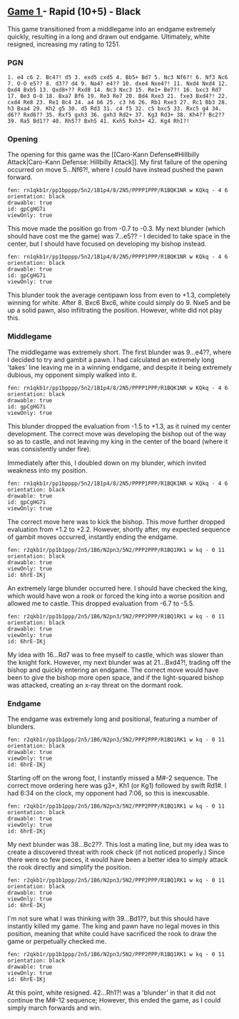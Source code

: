 ## [Game 1 ](https://lichess.org/5DgeapHv) - Rapid (10+5) - Black

This game transitioned from a middlegame into an endgame extremely quickly, resulting in a long and drawn out endgame. Ultimately, white resigned, increasing my rating to 1251.

### PGN

```
1. e4 c6 2. Bc4?! d5 3. exd5 cxd5 4. Bb5+ Bd7 5. Nc3 Nf6?! 6. Nf3 Nc6 7. O-O e5?? 8. d3?? d4 9. Na4? e4?? 10. dxe4 Nxe4?! 11. Nxd4 Nxd4 12. Qxd4 Bxb5 13. Qxd8+?? Rxd8 14. Nc3 Nxc3 15. Re1+ Be7?! 16. bxc3 Rd7 17. Be3 O-O 18. Bxa7 Bf6 19. Re3 Re7 20. Bd4 Rxe3 21. fxe3 Bxd4?! 22. cxd4 Re8 23. Re1 Bc4 24. a4 b6 25. c3 h6 26. Rb1 Rxe3 27. Rc1 Bb3 28. h3 Bxa4 29. Kh2 g5 30. d5 Rd3 31. c4 f5 32. c5 bxc5 33. Rxc5 g4 34. d6?? Rxd6?? 35. Rxf5 gxh3 36. gxh3 Rd2+ 37. Kg3 Rd3+ 38. Kh4?? Bc2?? 39. Ra5 Bd1?? 40. Rh5?? Bxh5 41. Kxh5 Rxh3+ 42. Kg4 Rh1?! 
```

### Opening

The opening for this game was the [[Caro-Kann Defense#Hillbilly Attack|Caro-Kann Defense: Hillbilly Attack]]. My first failure of the opening occurred on move 5...Nf6?!, where I could have instead pushed the pawn forward.

```chesser
fen: rn1qkb1r/pp1bpppp/5n2/1B1p4/8/2N5/PPPP1PPP/R1BQK1NR w KQkq - 4 6
orientation: black
drawable: true
id: gpCgHG7i
viewOnly: true
```

This move made the position go from -0.7 to -0.3. My next blunder (which should have cost me the game) was 7...e5?? - I decided to take space in the center, but I should have focused on developing my bishop instead.

```chesser
fen: rn1qkb1r/pp1bpppp/5n2/1B1p4/8/2N5/PPPP1PPP/R1BQK1NR w KQkq - 4 6
orientation: black
drawable: true
id: gpCgHG7i
viewOnly: true
```

This blunder took the average centipawn loss from even to +1.3, completely winning for white. After 8. Bxc6 Bxc6, white could simply do 9. Nxe5 and be up a solid pawn, also infiltrating the position. However, white did not play this.

### Middlegame

The middlegame was extremely short. The first blunder was 9...e4??, where I decided to try and gambit a pawn. I had calculated an extremely long 'takes' line leaving me in a winning endgame, and despite it being extremely dubious, my opponent simply walked into it.

```chesser
fen: rn1qkb1r/pp1bpppp/5n2/1B1p4/8/2N5/PPPP1PPP/R1BQK1NR w KQkq - 4 6
orientation: black
drawable: true
id: gpCgHG7i
viewOnly: true
```

This blunder dropped the evaluation from -1.5 to +1.3, as it ruined my center development. The correct move was developing the bishop out of the way so as to castle, and not leaving my king in the center of the board (where it was consistently under fire).

Immediately after this, I doubled down on my blunder, which invited weakness into my position.

```chesser
fen: rn1qkb1r/pp1bpppp/5n2/1B1p4/8/2N5/PPPP1PPP/R1BQK1NR w KQkq - 4 6
orientation: black
drawable: true
id: gpCgHG7i
viewOnly: true
```

The correct move here was to kick the bishop. This move further dropped evaluation from +1.2 to +2.2. However, shortly after, my expected sequence of gambit moves occurred, instantly ending the endgame.

```chesser
fen: r2qkb1r/pp1b1ppp/2n5/1B6/N2pn3/5N2/PPP2PPP/R1BQ1RK1 w kq - 0 11
orientation: black
drawable: true
viewOnly: true
id: 6hrE-IKj
```

An extremely large blunder occurred here. I should have checked the king, which would have won a rook or forced the king into a worse position and allowed me to castle. This dropped evaluation from -6.7 to -5.5.

```chesser
fen: r2qkb1r/pp1b1ppp/2n5/1B6/N2pn3/5N2/PPP2PPP/R1BQ1RK1 w kq - 0 11
orientation: black
drawable: true
viewOnly: true
id: 6hrE-IKj
```

My idea with 16...Rd7 was to free myself to castle, which was slower than the knight fork. However, my next blunder was at 21...Bxd4?!, trading off the bishop and quickly entering an endgame. The correct move would have been to give the bishop more open space, and if the light-squared bishop was attacked, creating an x-ray threat on the dormant rook.

### Endgame

The endgame was extremely long and positional, featuring a number of blunders.

```chesser
fen: r2qkb1r/pp1b1ppp/2n5/1B6/N2pn3/5N2/PPP2PPP/R1BQ1RK1 w kq - 0 11
orientation: black
drawable: true
viewOnly: true
id: 6hrE-IKj
```

Starting off on the wrong foot, I instantly missed a M#-2 sequence. The correct move ordering here was g3+, Kh1 (or Kg1) followed by swift Rd1#. I had 6:34 on the clock, my opponent had 7:06, so this is inexcusable.

```chesser
fen: r2qkb1r/pp1b1ppp/2n5/1B6/N2pn3/5N2/PPP2PPP/R1BQ1RK1 w kq - 0 11
orientation: black
drawable: true
viewOnly: true
id: 6hrE-IKj
```

My next blunder was 38...Bc2??. This lost a mating line, but my idea was to create a discovered threat with rook check (if not noticed properly.) Since there were so few pieces, it would have been a better idea to simply attack the rook directly and simplify the position.

```chesser
fen: r2qkb1r/pp1b1ppp/2n5/1B6/N2pn3/5N2/PPP2PPP/R1BQ1RK1 w kq - 0 11
orientation: black
drawable: true
viewOnly: true
id: 6hrE-IKj
```

I'm not sure what I was thinking with 39...Bd1??, but this should have instantly killed my game. The king and pawn have no legal moves in this position, meaning that white could have sacrificed the rook to draw the game or perpetually checked me.

```chesser
fen: r2qkb1r/pp1b1ppp/2n5/1B6/N2pn3/5N2/PPP2PPP/R1BQ1RK1 w kq - 0 11
orientation: black
drawable: true
viewOnly: true
id: 6hrE-IKj
```

At this point, white resigned. 42...Rh1?! was a 'blunder' in that it did not continue the M#-12 sequence; However, this ended the game, as I could simply march forwards and win.